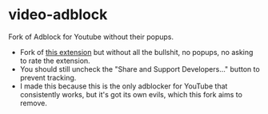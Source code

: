 # video-adblock
Fork of Adblock for Youtube without their popups.


 - Fork of [this extension](https://chrome.google.com/webstore/detail/adblock-for-youtube/cmedhionkhpnakcndndgjdbohmhepckk?hl=en) but without all the bullshit, no popups, no asking to rate the extension.
 - You should still uncheck the "Share and Support Developers..." button to prevent tracking.
 - I made this because this is the only adblocker for YouTube that consistently works, but it's got its own evils, which this fork aims to remove.
